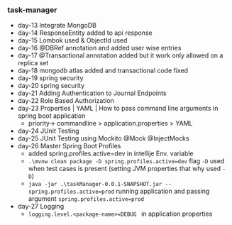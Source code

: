 ### task-manager

* day-13 Integrate MongoDB
* day-14 ResponseEntity added to api response
* day-15 Lombok used & ObjectId used
* day-16 @DBRef annotation and added user wise entries
* day-17 @Transactional annotation added but it work only allowed on a replica set
* day-18 mongodb atlas added and transactional code fixed
* day-19 spring security
* day-20 spring security
* day-21 Adding Authentication to Journal Endpoints
* day-22 Role Based Authorization
* day-23 Properties | YAML | How to pass command line arguments in spring boot application
    * priority-> commandline > application.properties > YAML
* day-24 JUnit Testing
* day-25 JUnit Testing using Mockito @Mock @InjectMocks
* day-26 Master Spring Boot Profiles
    - added spring.profiles.active=dev in intellije Env. variable
    - `.\mvnw clean package -D spring.profiles.active=dev` flag `-D` used when test cases is present   (setting JVM
      properties that why used `-D`)
    - `java -jar .\taskManager-0.0.1-SNAPSHOT.jar --spring.profiles.active=prod` running application and passing
      argument `spring.profiles.active=prod`
* day-27 Logging 
  - ```logging.level.<package-name>=DEBUG ``` in application properties 